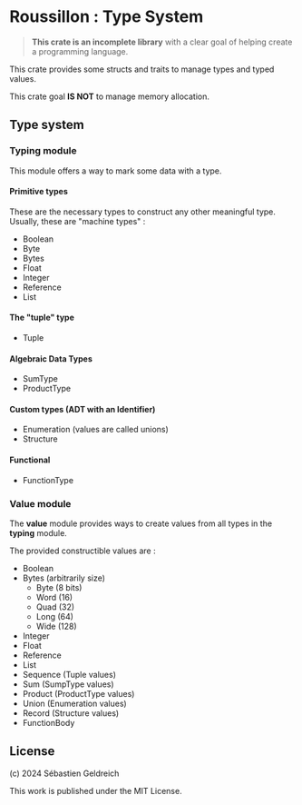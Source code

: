 # Roussillon : Type System

> **This crate is an incomplete library** with a clear goal of helping create a programming language.

This crate provides some structs and traits to manage types and typed values.

This crate goal **IS NOT** to manage memory allocation.

## Type system

### Typing module

This module offers a way to mark some data with a type.

#### Primitive types

These are the necessary types to construct any other meaningful type.
Usually, these are "machine types" :

- Boolean
- Byte
- Bytes
- Float
- Integer
- Reference
- List

#### The "tuple" type

- Tuple

#### Algebraic Data Types

- SumType
- ProductType

#### Custom types (ADT with an Identifier)

- Enumeration (values are called unions)
- Structure

#### Functional

- FunctionType

### Value module

The **value** module provides ways to create values from all types in the **typing** module.

The provided constructible values are :

- Boolean
- Bytes (arbitrarily size)
    - Byte (8 bits)
    - Word (16)
    - Quad (32)
    - Long (64)
    - Wide (128)
- Integer
- Float
- Reference
- List
- Sequence (Tuple values)
- Sum (SumpType values)
- Product (ProductType values)
- Union (Enumeration values)
- Record (Structure values)
- FunctionBody

## License

(c) 2024 Sébastien Geldreich

This work is published under the MIT License.